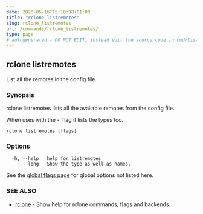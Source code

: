 ```yaml
---
date: 2020-05-16T15:10:08+01:00
title: "rclone listremotes"
slug: rclone_listremotes
url: /commands/rclone_listremotes/
type: page
# autogenerated - DO NOT EDIT, instead edit the source code in cmd/listremotes/ and as part of making a release run "make commanddocs"
---
```

## rclone listremotes

List all the remotes in the config file.

### Synopsis


rclone listremotes lists all the available remotes from the config file.

When uses with the -l flag it lists the types too.


```
rclone listremotes [flags]
```

### Options

```
  -h, --help   help for listremotes
      --long   Show the type as well as names.
```

See the [global flags page](/flags/) for global options not listed here.

### SEE ALSO

* [rclone](/commands/rclone/)	 - Show help for rclone commands, flags and backends.

